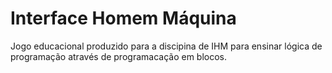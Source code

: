 # Interface Homem Máquina

Jogo educacional produzido para a discipina de IHM para ensinar lógica de programação através de programacação em blocos.

